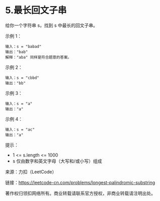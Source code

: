 #  5.最长回文子串
给你一个字符串 s，找到 s 中最长的回文子串。


示例 1：
```
输入：s = "babad"
输出："bab"
解释："aba" 同样是符合题意的答案。
```
示例 2：
```
输入：s = "cbbd"
输出："bb"
```
示例 3：
```
输入：s = "a"
输出："a"
```
示例 4：
```
输入：s = "ac"
输出："a"
```

提示：

- 1 <= s.length <= 1000
- s 仅由数字和英文字母（大写和/或小写）组成

来源：力扣（LeetCode）

链接：https://leetcode-cn.com/problems/longest-palindromic-substring

著作权归领扣网络所有。商业转载请联系官方授权，非商业转载请注明出处。